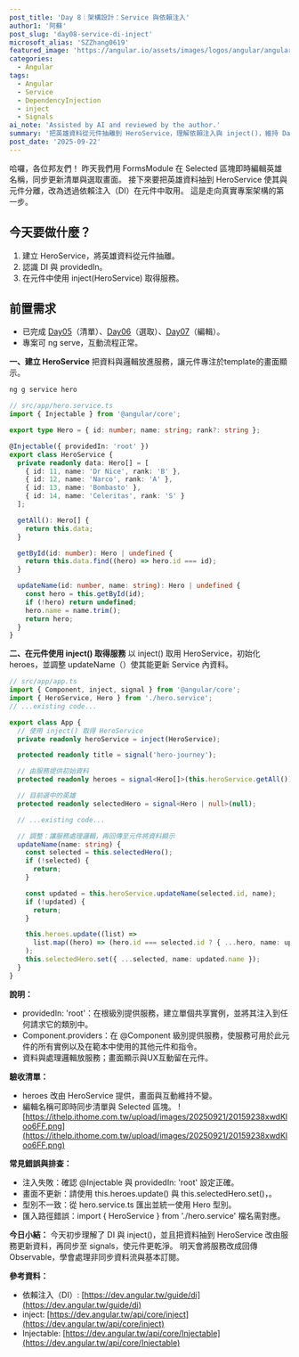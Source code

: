 ```yaml
---
post_title: 'Day 8｜架構設計：Service 與依賴注入'
author1: '阿蘇'
post_slug: 'day08-service-di-inject'
microsoft_alias: 'SZZhang0619'
featured_image: 'https://angular.io/assets/images/logos/angular/angular.svg'
categories:
  - Angular
tags:
  - Angular
  - Service
  - DependencyInjection
  - inject
  - Signals
ai_note: 'Assisted by AI and reviewed by the author.'
summary: '把英雄資料從元件抽離到 HeroService，理解依賴注入與 inject()，維持 Day05-07 功能不變並為 Day09 的 Observable 鋪路。'
post_date: '2025-09-22'
---
```


哈囉，各位邦友們！
昨天我們用 FormsModule 在 Selected 區塊即時編輯英雄名稱，同步更新清單與選取畫面。
接下來要把英雄資料抽到 HeroService 使其與元件分離，改為透過依賴注入（DI）在元件中取用。
這是走向真實專案架構的第一步。

## 今天要做什麼？
1. 建立 HeroService，將英雄資料從元件抽離。
2. 認識 DI 與 providedIn。
3. 在元件中使用 inject(HeroService) 取得服務。

## 前置需求
- 已完成 [Day05](https://ithelp.ithome.com.tw/articles/10383468)（清單）、[Day06](https://ithelp.ithome.com.tw/articles/10384071)（選取）、[Day07](https://ithelp.ithome.com.tw/articles/10384956)（編輯）。
- 專案可 ng serve，互動流程正常。

**一、建立 HeroService**
把資料與邏輯放進服務，讓元件專注於template的畫面顯示。

```sh
ng g service hero
```

```typescript
// src/app/hero.service.ts
import { Injectable } from '@angular/core';

export type Hero = { id: number; name: string; rank?: string };

@Injectable({ providedIn: 'root' })
export class HeroService {
  private readonly data: Hero[] = [
    { id: 11, name: 'Dr Nice', rank: 'B' },
    { id: 12, name: 'Narco', rank: 'A' },
    { id: 13, name: 'Bombasto' },
    { id: 14, name: 'Celeritas', rank: 'S' }
  ];

  getAll(): Hero[] {
    return this.data;
  }

  getById(id: number): Hero | undefined {
    return this.data.find((hero) => hero.id === id);
  }

  updateName(id: number, name: string): Hero | undefined {
    const hero = this.getById(id);
    if (!hero) return undefined;
    hero.name = name.trim();
    return hero;
  }
}
```

**二、在元件使用 inject() 取得服務**
以 inject() 取用 HeroService，初始化 heroes，並調整 updateName（）使其能更新 Service 內資料。

```typescript
// src/app/app.ts
import { Component, inject, signal } from '@angular/core';
import { HeroService, Hero } from './hero.service';
// ...existing code...

export class App {
  // 使用 inject() 取得 HeroService
  private readonly heroService = inject(HeroService);

  protected readonly title = signal('hero-journey');

  // 由服務提供初始資料
  protected readonly heroes = signal<Hero[]>(this.heroService.getAll());

  // 目前選中的英雄
  protected readonly selectedHero = signal<Hero | null>(null);

  // ...existing code...

  // 調整：讓服務處理邏輯，再回傳至元件將資料顯示
  updateName(name: string) {
    const selected = this.selectedHero();
    if (!selected) {
      return;
    }

    const updated = this.heroService.updateName(selected.id, name);
    if (!updated) {
      return;
    }

    this.heroes.update((list) =>
      list.map((hero) => (hero.id === selected.id ? { ...hero, name: updated.name } : hero))
    );
    this.selectedHero.set({ ...selected, name: updated.name });
  }
}
```

**說明：**
- providedIn: 'root'：在根級別提供服務，建立單個共享實例，並將其注入到任何請求它的類別中。
- Component.providers：在 @Component 級別提供服務，使服務可用於此元件的所有實例以及在範本中使用的其他元件和指令。
- 資料與處理邏輯放服務；畫面顯示與UX互動留在元件。

**驗收清單：**
- heroes 改由 HeroService 提供，畫面與互動維持不變。
- 編輯名稱可即時同步清單與 Selected 區塊。
![https://ithelp.ithome.com.tw/upload/images/20250921/20159238xwdKloo6FF.png](https://ithelp.ithome.com.tw/upload/images/20250921/20159238xwdKloo6FF.png)

**常見錯誤與排查：**
- 注入失敗：確認 @Injectable 與 providedIn: 'root' 設定正確。
- 畫面不更新：請使用 this.heroes.update() 與 this.selectedHero.set()，。
- 型別不一致：從 hero.service.ts 匯出並統一使用 Hero 型別。
- 匯入路徑錯誤：import { HeroService } from './hero.service' 檔名需對應。

**今日小結：**
今天初步理解了 DI 與 inject()，並且把資料抽到 HeroService 改由服務更新資料，再同步至 signals，使元件更乾淨。
明天會將服務改成回傳 Observable，學會處理非同步資料流與基本訂閱。

**參考資料：**
- 依賴注入（DI）:
  [https://dev.angular.tw/guide/di](https://dev.angular.tw/guide/di)
- inject:
  [https://dev.angular.tw/api/core/inject](https://dev.angular.tw/api/core/inject)
- Injectable:
  [https://dev.angular.tw/api/core/Injectable](https://dev.angular.tw/api/core/Injectable)